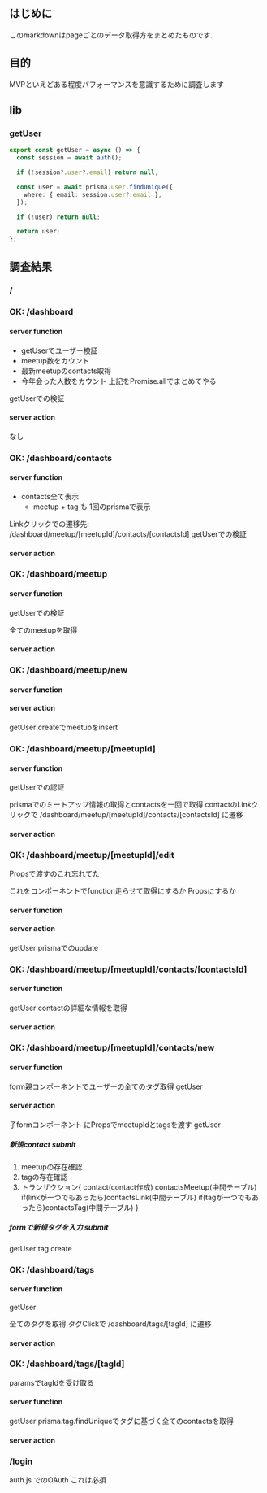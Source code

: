 ## はじめに
このmarkdownはpageごとのデータ取得方をまとめたものです.

## 目的
MVPといえどある程度パフォーマンスを意識するために調査します
## lib
### getUser
```ts
export const getUser = async () => {
  const session = await auth();

  if (!session?.user?.email) return null;

  const user = await prisma.user.findUnique({
    where: { email: session.user?.email },
  });

  if (!user) return null;

  return user;
};
```
## 調査結果
### /
### OK: /dashboard
#### server function
- getUserでユーザー検証
- meetup数をカウント
- 最新meetupのcontacts取得
- 今年会った人数をカウント
上記をPromise.allでまとめてやる

getUserでの検証

#### server action
なし

### OK: /dashboard/contacts

#### server function
- contacts全て表示
  - meetup + tag も 1回のprismaで表示

Linkクリックでの遷移先: /dashboard/meetup/[meetupId]/contacts/[contactsId]
getUserでの検証
#### server action

### OK: /dashboard/meetup

#### server function
getUserでの検証

全てのmeetupを取得


#### server action

### OK: /dashboard/meetup/new
#### server function
#### server action
getUser
createでmeetupをinsert


### OK: /dashboard/meetup/[meetupId]
#### server function
getUserでの認証

prismaでのミートアップ情報の取得とcontactsを一回で取得
contactのLinkクリックで
/dashboard/meetup/[meetupId]/contacts/[contactsId]
に遷移
#### server action

### OK: /dashboard/meetup/[meetupId]/edit

Propsで渡すのこれ忘れてた

これをコンポーネントでfunction走らせて取得にするか
Propsにするか
#### server function
#### server action
getUser
prismaでのupdate

### OK: /dashboard/meetup/[meetupId]/contacts/[contactsId]
#### server function
getUser
contactの詳細な情報を取得

#### server action

### OK: /dashboard/meetup/[meetupId]/contacts/new
#### server function
form親コンポーネントでユーザーの全てのタグ取得
getUser


#### server action
子formコンポーネント
にPropsでmeetupIdとtagsを渡す
getUser
##### 新規contact submit
1. meetupの存在確認
1. tagの存在確認
1. トランザクション{
contact(contact作成)
contactsMeetup(中間テーブル)
if(linkが一つでもあったら)contactsLink(中間テーブル)
if(tagが一つでもあったら)contactsTag(中間テーブル)
}

##### formで新規タグを入力 submit
getUser
tag create



### OK: /dashboard/tags
#### server function
getUser

全てのタグを取得
タグClickで
/dashboard/tags/[tagId]
に遷移

#### server action

### OK: /dashboard/tags/[tagId]
paramsでtagIdを受け取る

#### server function
getUser
prisma.tag.findUniqueでタグに基づく全てのcontactsを取得
#### server action

### /login
auth.js でのOAuth これは必須
